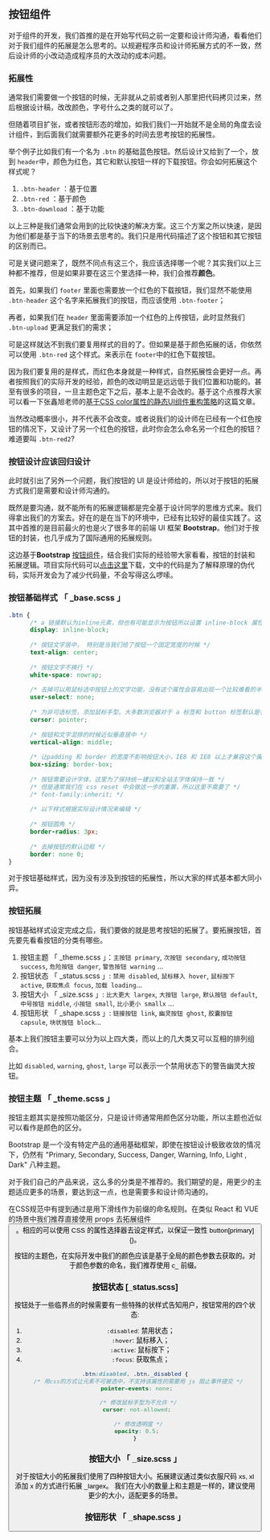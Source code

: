 
## 按钮组件

对于组件的开发，我们首推的是在开始写代码之前一定要和设计师沟通，看看他们对于我们组件的拓展是怎么思考的。以规避程序员和设计师拓展方式的不一致，然后设计师的小改动造成程序员的大改动的成本问题。

### 拓展性

通常我们需要做一个按钮的时候，无非就从之前或者别人那里把代码拷贝过来，然后根据设计稿，改改颜色，字号什么之类的就可以了。

但随着项目扩张，或者按钮形态的增加，如我们我们一开始就不是全局的角度去设计组件，到后面我们就需要额外花更多的时间去思考按钮的拓展性。

举个例子比如我们有一个名为 `.btn` 的基础蓝色按钮。然后设计又给到了一个，放到 `header`中，颜色为红色，其它和默认按钮一样的下载按钮。你会如何拓展这个样式呢？ 

1. `.btn-header` ：基于位置
2. `.btn-red` ：基于颜色
3. `.btn-download` ：基于功能

以上三种是我们通常会用到的比较快速的解决方案。这三个方案之所以快速，是因为他们都是基于当下的场景去思考的。我们只是用代码描述了这个按钮和其它按钮的区别而已。

可是关键问题来了，既然不同点有这三个，我应该选择哪一个呢？其实我们以上三种都不推荐，但是如果非要在这三个里选择一种，我们会推荐**颜色**。

首先，如果我们 `footer` 里面也需要放一个红色的下载按钮，我们显然不能使用 `.btn-header` 这个名字来拓展我们的按钮，而应该使用 `.btn-footer`；

再者，如果我们在 `header` 里面需要添加一个红色的上传按钮，此时显然我们 `.btn-upload` 更满足我们的需求；

可是这样就达不到我们要复用样式的目的了。但如果是基于颜色拓展的话，你依然可以使用 `.btn-red` 这个样式。来表示在 `footer`中的红色下载按钮。

因为我们要复用的是样式，而红色本身就是一种样式，自然拓展性会更好一点。再者按照我们的实际开发的经验，颜色的改动明显是远远低于我们位置和功能的。甚至有很多的项目，一旦主题色定下之后，基本上是不会改的。基于这个点推荐大家可以看一下张鑫旭老师的[基于CSS color属性的静态UI组件重构策略](https://www.zhangxinxu.com/wordpress/2016/11/development-ui-component-based-on-css-color/)的这篇文章。

当然改动概率很小，并不代表不会改变。或者说我们的设计师在已经有一个红色按钮的情况下，又设计了另一个红色的按钮，此时你会怎么命名另一个红色的按钮？难道要叫 `.btn-red2`?

### 按钮设计应该回归设计

此时就引出了另外一个问题，我们按钮的 UI 是设计师给的，所以对于按钮的拓展方式我们是需要和设计师沟通的。

既然是要沟通，就不能所有的拓展逻辑都是完全基于设计同学的思维方式来。我们得拿出我们的方案去。好在的是在当下的环境中，已经有比较好的最佳实践了。这其中首推的是目前最火的也是火了很多年的前端 UI 框架 **Bootstrap**。他们对于按钮的封装，也几乎成为了国际通用的拓展规则。

这边基于**Bootstrap** [按钮组件](https://v4.bootcss.com/docs/4.0/components/buttons/)，结合我们实际的经验带大家看看，按钮的封装和拓展逻辑。项目实际代码可以[点击这里]()下载，文中的代码是为了解释原理的伪代码，实际开发会为了减少代码量，不会写得这么啰嗦。

### 按钮基础样式 「 _base.scss 」

```css
.btn {
      /* a 链接默认为inline元素，但也有可能显示为按钮所以设置 inline-block 属性 */
      display: inline-block; 
      
      /* 按钮文字居中， 特别是当我们给了按钮一个固定宽度的时候 */
      text-align: center;
      
      /* 按钮文字不换行 */
      white-space: nowrap; 
      
      /* 去掉可以用鼠标选中按钮上的文字功能，没有这个属性会容易出现一个比较难看的半透明框 */
      user-select: none;  
      
      /* 为非可选标签，添加鼠标手型。大多数浏览器对于 a 标签和 button 标签默认是有这个属性的，但其它标签就不一定了 */
      cursor: pointer;
      
      /* 按钮和文字混排的时候近似垂直居中 */      
      vertical-align: middle; 
      
      /* 让padding 和 border 的宽度不影响按钮大小，IE8 和 IE8 以上才兼容这个属性 */
      box-sizing: border-box;
      
      /* 按钮需要设计字体，这里为了保持统一建议和全站主字体保持一致 */
      /* 但是通常我们在 css reset 中会做这一步的重置，所以这里不需要了 */
      /* font-family:inherit; */
      
      /* 以下样式根据实际设计情况来编辑 */
     
      /* 按钮圆角 */
      border-radius: 3px; 
      
      /* 去掉按钮的默认边框 */
      border: none 0; 
}          
```
对于按钮基础样式，因为没有涉及到按钮的拓展性，所以大家的样式基本都大同小异。

### 按钮拓展

按钮基础样式设定完成之后，我们要做的就是思考按钮的拓展了。要拓展按钮，首先要先看看按钮的分类有哪些。

1. 按钮主题 「 _theme.scss 」：`主按钮 primary`, `次按钮 secondary`, `成功按钮 success`, `危险按钮 danger`, `警告按钮 warning` ...
2. 按钮状态 「 _status.scss 」: `禁用 disabled`, `鼠标移入 hover`, `鼠标按下 active`, `获取焦点 focus`, `加载 loading`...
3. 按钮大小 「 _size.scss 」: `比大更大 largex`, `大按钮 large`, `默认按钮 default`, `中号按钮 middle`, `小按钮 small`, `比小更小 smallx` ...
4. 按钮形状 「 _shape.scss 」: `链接按钮 link`, `幽灵按钮 ghost`, `胶囊按钮 capsule`, `块状按钮 block`...

基本上我们按钮主要可以分为以上四大类，而以上的几大类又可以互相的排列组合。

比如 `disabled`, `warning`, `ghost`, `large` 可以表示一个禁用状态下的警告幽灵大按钮。

### 按钮主题 「 _theme.scss 」

按钮主题其实是按照功能区分，只是设计师通常用颜色区分功能，所以主题也近似可以看作是颜色的区分。

Bootstrap 是一个没有特定产品的通用基础框架，即使在按钮设计极致收敛的情况下，仍然有 "Primary, Secondary, Success, Danger, Warning, Info, Light , Dark" 八种主题。

对于我们自己的产品来说，这么多的分类是不推荐的。我们期望的是，用更少的主题适应更多的场景，要达到这一点，也是需要多和设计师沟通的。

在CSS规范中有提到通过是用下滑线作为前缀的命名规则。在类似 React 和 VUE 的场景中我们推荐直接使用 props 去拓展组件 <Button primary />。相应的可以使用 CSS 的属性选择器去设定样式，以保证一致性 button[primary]{}。

按钮的主题色，在实际开发中我们的颜色应该是基于全局的颜色参数去获取的。对于颜色参数的命名，我们推荐使用 c_ 前缀。

### 按钮状态 [_status.scss]

按钮处于一些临界点的时候需要有一些特殊的状样式告知用户，按钮常用的四个状态:

1. `:disabled`: 禁用状态；
2. `:hover`: 鼠标移入；
3. `:active`: 鼠标按下；
4. `:focus`: 获取焦点；


```css
.btn:disabled, .btn._disabled {
  /* 用css的方式让元素不可被选中，不支持该属性的需要用 js 阻止事件提交 */
  pointer-events: none; 
   
  /* 修改鼠标手型为不允许 */
  cursor: not-allowed; 
  
  /* 修改透明度 */
  opacity: 0.5; 
}
```
### 按钮大小 「 _size.scss 」

对于按钮大小的拓展我们使用了四种按钮大小。拓展建议通过类似衣服尺码 xs, xl 添加 x 的方式进行拓展 _largex。
我们在大小的数量上和主题是一样的，建议使用更少的大小，适配更多的场景。


### 按钮形状 「 _shape.scss 」


